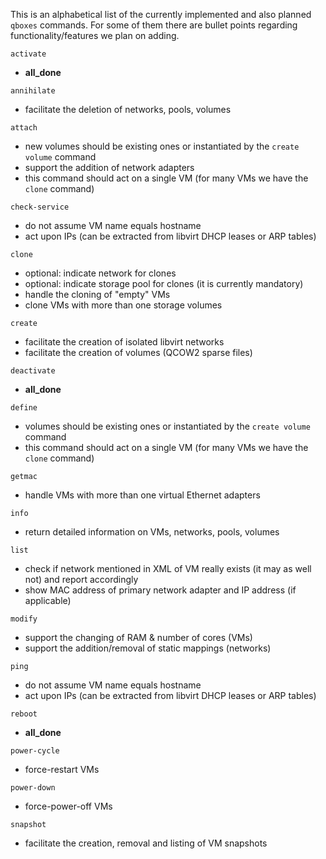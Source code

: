 This is an alphabetical list of the currently implemented and also planned `qboxes` commands. For some of them there are bullet points regarding functionality/features we plan on adding.

`activate`
* __all_done__

`annihilate`
* facilitate the deletion of networks, pools, volumes

`attach`
* new volumes should be existing ones or instantiated by the `create volume` command
* support the addition of network adapters
* this command should act on a single VM (for many VMs we have the `clone` command)

`check-service`
* do not assume VM name equals hostname
* act upon IPs (can be extracted from libvirt DHCP leases or ARP tables)

`clone`
* optional: indicate network for clones
* optional: indicate storage pool for clones (it is currently mandatory)
* handle the cloning of "empty" VMs
* clone VMs with more than one storage volumes

`create`
* facilitate the creation of isolated libvirt networks
* facilitate the creation of volumes (QCOW2 sparse files)

`deactivate`
* __all_done__

`define`
* volumes should be existing ones or instantiated by the `create volume` command
* this command should act on a single VM (for many VMs we have the `clone` command)

`getmac`
* handle VMs with more than one virtual Ethernet adapters

`info`
* return detailed information on VMs, networks, pools, volumes

`list`
* check if network mentioned in XML of VM really exists (it may as well not) and report accordingly
* show MAC address of primary network adapter and IP address (if applicable)

`modify`
* support the changing of RAM & number of cores (VMs)
* support the addition/removal of static mappings (networks)

`ping`
* do not assume VM name equals hostname
* act upon IPs (can be extracted from libvirt DHCP leases or ARP tables)

`reboot`
* __all_done__

`power-cycle`
* force-restart VMs

`power-down`
* force-power-off VMs

`snapshot`
* facilitate the creation, removal and listing of VM snapshots
